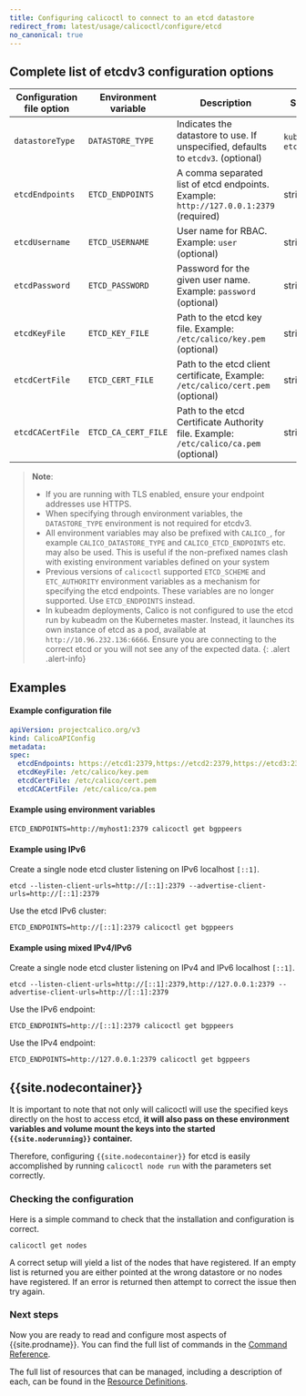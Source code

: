 ```yaml
---
title: Configuring calicoctl to connect to an etcd datastore
redirect_from: latest/usage/calicoctl/configure/etcd
no_canonical: true
---
```


## Complete list of etcdv3 configuration options

| Configuration file option  | Environment variable | Description                                                                           | Schema
| ---------------------------| -------------------- | ------------------------------------------------------------------------------------- | ------
| `datastoreType`            | `DATASTORE_TYPE`     | Indicates the datastore to use. If unspecified, defaults to `etcdv3`. (optional)      | `kubernetes`, `etcdv3`
| `etcdEndpoints`            | `ETCD_ENDPOINTS`     | A comma separated list of etcd endpoints. Example: `http://127.0.0.1:2379` (required) | string
| `etcdUsername`             | `ETCD_USERNAME`      | User name for RBAC. Example: `user` (optional)                                        | string
| `etcdPassword`             | `ETCD_PASSWORD`      | Password for the given user name. Example: `password` (optional)                      | string
| `etcdKeyFile`              | `ETCD_KEY_FILE`      | Path to the etcd key file. Example: `/etc/calico/key.pem` (optional)                  | string
| `etcdCertFile`             | `ETCD_CERT_FILE`     | Path to the etcd client certificate, Example: `/etc/calico/cert.pem` (optional)       | string
| `etcdCACertFile`           | `ETCD_CA_CERT_FILE`  | Path to the etcd Certificate Authority file. Example: `/etc/calico/ca.pem` (optional) | string

> **Note**:
> - If you are running with TLS enabled, ensure your endpoint addresses use HTTPS.
> - When specifying through environment variables, the `DATASTORE_TYPE` environment
>   is not required for etcdv3.
> - All environment variables may also be prefixed with `CALICO_`, for example
>   `CALICO_DATASTORE_TYPE` and `CALICO_ETCD_ENDPOINTS` etc. may also be used.
>   This is useful if the non-prefixed names clash with existing environment
>   variables defined on your system
> - Previous versions of `calicoctl` supported `ETCD_SCHEME` and `ETC_AUTHORITY` environment
>   variables as a mechanism for specifying the etcd endpoints. These variables are
>   no longer supported. Use `ETCD_ENDPOINTS` instead.
> - In kubeadm deployments, Calico is not configured to use the etcd run by kubeadm 
>   on the Kubernetes master. Instead, it launches its own instance of etcd as a pod, 
>   available at `http://10.96.232.136:6666`. Ensure you are connecting to the correct etcd 
>   or you will not see any of the expected data.
{: .alert .alert-info}



## Examples

#### Example configuration file

```yaml
apiVersion: projectcalico.org/v3
kind: CalicoAPIConfig
metadata:
spec:
  etcdEndpoints: https://etcd1:2379,https://etcd2:2379,https://etcd3:2379
  etcdKeyFile: /etc/calico/key.pem
  etcdCertFile: /etc/calico/cert.pem
  etcdCACertFile: /etc/calico/ca.pem
```

#### Example using environment variables

```
ETCD_ENDPOINTS=http://myhost1:2379 calicoctl get bgppeers
```

#### Example using IPv6

Create a single node etcd cluster listening on IPv6 localhost `[::1]`.

```
etcd --listen-client-urls=http://[::1]:2379 --advertise-client-urls=http://[::1]:2379
```

Use the etcd IPv6 cluster:

```
ETCD_ENDPOINTS=http://[::1]:2379 calicoctl get bgppeers
```

#### Example using mixed IPv4/IPv6

Create a single node etcd cluster listening on IPv4 and IPv6 localhost `[::1]`.

```
etcd --listen-client-urls=http://[::1]:2379,http://127.0.0.1:2379 --advertise-client-urls=http://[::1]:2379
```

Use the IPv6 endpoint:

```
ETCD_ENDPOINTS=http://[::1]:2379 calicoctl get bgppeers
```

Use the IPv4 endpoint:

```
ETCD_ENDPOINTS=http://127.0.0.1:2379 calicoctl get bgppeers
```

## {{site.nodecontainer}}

It is important to note that not only will calicoctl will use the specified keys directly
on the host to access etcd, **it will also pass on these environment variables
and volume mount the keys into the started `{{site.noderunning}}` container.**

Therefore, configuring `{{site.nodecontainer}}` for etcd is easily accomplished by running
`calicoctl node run` with the parameters set correctly.


### Checking the configuration

Here is a simple command to check that the installation and configuration is
correct.

```
calicoctl get nodes
```

A correct setup will yield a list of the nodes that have registered.  If an
empty list is returned you are either pointed at the wrong datastore or no
nodes have registered.  If an error is returned then attempt to correct the
issue then try again.

### Next steps

Now you are ready to read and configure most aspects of {{site.prodname}}.  You can
find the full list of commands in the
[Command Reference]({{site.baseurl}}/{{page.version}}/reference/calicoctl/commands/).

The full list of resources that can be managed, including a description of each,
can be found in the
[Resource Definitions]({{site.baseurl}}/{{page.version}}/reference/calicoctl/resources/).
